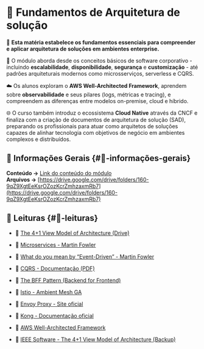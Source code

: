 # 🧱 Fundamentos de Arquitetura de solução

🚀 **Esta matéria estabelece os fundamentos essenciais para compreender e aplicar arquitetura de soluções em ambientes enterprise.**

🏢 O módulo aborda desde os conceitos básicos de software corporativo - incluindo **escalabilidade**, **disponibilidade**, **segurança** e **customização** - até padrões arquiteturais modernos como microsserviços, serverless e CQRS.

☁️ Os alunos exploram o **AWS Well-Architected Framework**, aprendem sobre **observabilidade** e seus pilares (logs, métricas e tracing), e compreendem as diferenças entre modelos on-premise, cloud e híbrido.

🌐 O curso também introduz o ecossistema **Cloud Native** através da CNCF e finaliza com a criação de documentos de arquitetura de solução (SAD), preparando os profissionais para atuar como arquitetos de soluções capazes de alinhar tecnologia com objetivos de negócio em ambientes complexos e distribuídos.


## **📄 Informações Gerais** {#📄-informações-gerais}

**Conteúdo \-\>** [Link do conteúdo do módulo](https://plataforma.fullcycle.com.br/courses/1aff9d87-e2c0-4589-8fa1-561c318f1bc6/403/183/180/conteudos)  
**Arquivos \-\>** [https://drive.google.com/drive/folders/160-9qZ9XgtEeKsrOZozKcrZmhzaxmRb7](https://drive.google.com/drive/folders/160-9qZ9XgtEeKsrOZozKcrZmhzaxmRb7) 

## **📖 Leituras** {#📖-leituras}

- 📄 [The 4+1 View Model of Architecture (Drive)](https://drive.google.com/file/d/1Zrp7Fngq_rJ1LhnjCos4FujE0IcDyqOe/view)         
- 🔗 [Microservices - Martin Fowler](https://martinfowler.com/articles/microservices.html)  
- 🔗 [What do you mean by “Event-Driven” - Martin Fowler](https://martinfowler.com/articles/201701-event-driven.html)  
        
- 📄 [CQRS - Documentação (PDF)](https://cqrs.wordpress.com/wp-content/uploads/2010/11/cqrs_documents.pdf)  
        
- 🔗 [The BFF Pattern (Backend for Frontend)](https://blog.bitsrc.io/bff-pattern-backend-for-frontend-an-introduction-e4fa965128bf)  
        
- 🔗 [Istio - Ambient Mesh GA](https://istio.io/latest/blog/2024/ambient-reaches-ga/)  
        
- 🔗 [Envoy Proxy - Site oficial](https://www.envoyproxy.io/)  
        
- 🔗 [Kong - Documentação oficial](https://developer.konghq.com/)  
        
- 🔗 [AWS Well-Architected Framework](https://aws.amazon.com/pt/architecture/well-architected/?wa-lens-whitepapers.sort-by=item.additionalFields.sortDate&wa-lens-whitepapers.sort-order=desc&wa-guidance-whitepapers.sort-by=item.additionalFields.sortDate&wa-guidance-whitepapers.sort-order=desc)       
 - 📄 [IEEE Software \- The 4+1 View Model of Architecture (Backup)](https://mbafullcycle.s3.us-east-1.amazonaws.com/system-design/The_41_View_Model_of_Architecture.pdf)